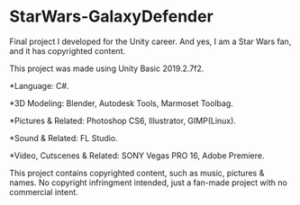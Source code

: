 # StarWars-GalaxyDefender
Final project I developed for the Unity career. And yes, I am a Star Wars fan, and it has copyrighted content.

This project was made using Unity Basic 2019.2.7f2.

*Language: C#.

*3D Modeling: Blender, Autodesk Tools, Marmoset Toolbag.

*Pictures & Related: Photoshop CS6, Illustrator, GIMP(Linux).

*Sound & Related: FL Studio.

*Video, Cutscenes & Related: SONY Vegas PRO 16, Adobe Premiere.

This project contains copyrighted content, such as music, pictures & names. No copyright infringment intended, just a fan-made project with no commercial intent.
